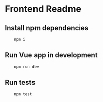 # Frontend Readme
  
## Install npm dependencies

        npm i
  
## Run Vue app in development

        npm run dev

## Run tests

        npm test
